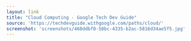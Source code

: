 ```yaml
---
layout: link
title: "Cloud Computing - Google Tech Dev Guide"
source: 'https://techdevguide.withgoogle.com/paths/cloud/'
screenshot: 'screenshots/460ddbf8-58bc-4335-b2ac-5816d34ae5f5.jpg'
---
```


